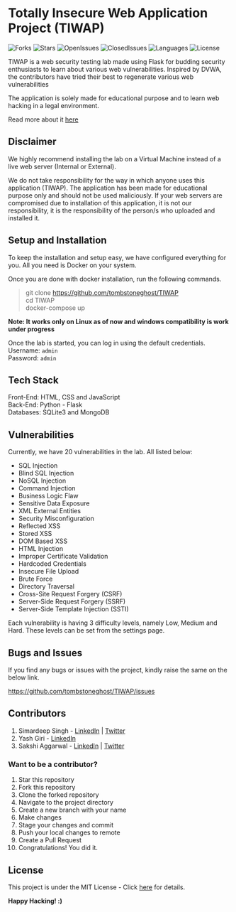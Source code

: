 # Totally Insecure Web Application Project (TIWAP)

![Forks](https://img.shields.io/github/forks/tombstoneghost/TIWAP?style=for-the-badge)
![Stars](https://img.shields.io/github/stars/tombstoneghost/TIWAP?style=for-the-badge)
![OpenIssues](https://img.shields.io/github/issues/tombstoneghost/TIWAP?style=for-the-badge)
![ClosedIssues](https://img.shields.io/github/issues-closed/tombstoneghost/TIWAP?style=for-the-badge)
![Languages](https://img.shields.io/github/languages/count/tombstoneghost/TIWAP?style=for-the-badge)
![License](https://img.shields.io/github/license/tombstoneghost/TIWAP?style=for-the-badge)



TIWAP is a web security testing lab made using Flask for budding security enthusiasts to learn about various web 
vulnerabilities. Inspired by DVWA, the contributors have tried their best to regenerate various web vulnerabilities

The application is solely made for educational purpose and to learn web hacking in a legal environment. 

Read more about it [here](https://singh-simardeepsingh99.medium.com/tiwap-3a8b70043ce9)

## Disclaimer

We highly recommend installing the lab on a Virtual Machine instead of a live web server (Internal or External).

We do not take responsibility for the way in which anyone uses this application (TIWAP). 
The application has been made for educational purpose only and should not be used maliciously. 
If your web servers are compromised due to installation of this application, 
it is not our responsibility, it is the responsibility of the person/s who uploaded and installed it.


## Setup and Installation
To keep the installation and setup easy, we have configured everything for you. All you need is Docker on your system.

Once you are done with docker installation, run the following commands. 

> git clone https://github.com/tombstoneghost/TIWAP <br/>
> cd TIWAP <br/>
> docker-compose up

<strong>Note: It works only on Linux as of now and windows compatibility is work under progress </strong>

Once the lab is started, you can log in using the default credentials.<br/>
Username: `admin` <br/>
Password: `admin`

## Tech Stack

Front-End: HTML, CSS and JavaScript <br/>
Back-End: Python - Flask <br/>
Databases: SQLite3 and MongoDB

## Vulnerabilities

Currently, we have 20 vulnerabilities in the lab. All listed below:

- SQL Injection
- Blind SQL Injection
- NoSQL Injection
- Command Injection
- Business Logic Flaw
- Sensitive Data Exposure
- XML External Entities
- Security Misconfiguration
- Reflected XSS
- Stored XSS
- DOM Based XSS
- HTML Injection
- Improper Certificate Validation
- Hardcoded Credentials
- Insecure File Upload
- Brute Force
- Directory Traversal
- Cross-Site Request Forgery (CSRF)
- Server-Side Request Forgery (SSRF)
- Server-Side Template Injection (SSTI)

Each vulnerability is having 3 difficulty levels, namely Low, Medium and Hard. 
These levels can be set from the settings page.


## Bugs and Issues

If you find any bugs or issues with the project, kindly raise the same on the below link.

https://github.com/tombstoneghost/TIWAP/issues

## Contributors

1. Simardeep Singh - [LinkedIn](https://www.linkedin.com/in/simardeepsingh99/) | [Twitter](https://twitter.com/simardeep99)
2. Yash Giri -  [LinkedIn](https://www.linkedin.com/in/yashgiri/)
3. Sakshi Aggarwal - [LinkedIn](https://www.linkedin.com/in/s4ksh1/) | [Twitter](https://twitter.com/s4ksh1)

### Want to be a contributor? 

1. Star this repository
2. Fork this repository
3. Clone the forked repository
4. Navigate to the project directory
5. Create a new branch with your name
6. Make changes
7. Stage your changes and commit
8. Push your local changes to remote
9. Create a Pull Request
10. Congratulations! You did it. 

## License 

This project is under the MIT License - Click [here](https://github.com/tombstoneghost/TIWAP/blob/master/LICENSE) for details.

<strong>Happy Hacking! :)</strong>

